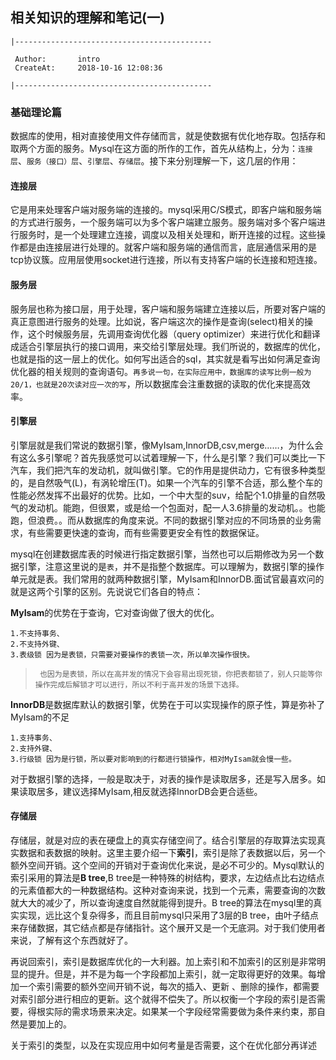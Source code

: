 ## 相关知识的理解和笔记(一)

    |--------------------------------------------

     Author:       intro                        
     CreateAt:     2018-10-16 12:08:36          
  
    |--------------------------------------------

### 基础理论篇
数据库的使用，相对直接使用文件存储而言，就是使数据有优化地存取。包括存和取两个方面的服务。Mysql在这方面的所作的工作，首先从结构上，分为：`连接层`、`服务（接口）层`、`引擎层`、`存储层`。接下来分别理解一下，这几层的作用：

#### 连接层
它是用来处理客户端对服务端的连接的。mysql采用C/S模式，即客户端和服务端的方式进行服务，一个服务端可以为多个客户端建立服务。服务端对多个客户端进行服务时，是一个处理建立连接，调度以及相关处理和，断开连接的过程。这些操作都是由连接层进行处理的。就客户端和服务端的通信而言，底层通信采用的是tcp协议簇。应用层使用socket进行连接，所以有支持客户端的长连接和短连接。

#### 服务层
服务层也称为接口层，用于处理，客户端和服务端建立连接以后，所要对客户端的真正意图进行服务的处理。比如说，客户端这次的操作是查询(select)相关的操作，这个时候服务层，先调用查询优化器（query optimizer）来进行优化和翻译成适合引擎层执行的接口调用，来交给引擎层处理。我们所说的，数据库的优化，也就是指的这一层上的优化。如何写出适合的sql，其实就是看写出如何满足查询优化器的相关规则的查询语句。`再多说一句，在实际应用中，数据库的读写比例一般为20/1，也就是20次读对应一次的写`，所以数据库会注重数据的读取的优化来提高效率。

#### 引擎层
引擎层就是我们常说的数据引擎，像MyIsam,InnorDB,csv,merge……，为什么会有这么多引擎呢？首先我感觉可以试着理解一下，什么是引擎？我们可以类比一下汽车，我们把汽车的发动机，就叫做引擎。它的作用是提供动力，它有很多种类型的，是自然吸气(L)，有涡轮增压(T)。如果一个汽车的引擎不合适，那么整个车的性能必然发挥不出最好的优势。比如，一个中大型的suv，给配个1.0排量的自然吸气的发动机。能跑，但很累，或是给一个包面对，配一人3.6排量的发动机。。也能跑，但浪费。。而从数据库的角度来说。不同的数据引擎对应的不同场景的业务需求，有些需要更快速的查询，而有些需要更安全有性的数据保证。

mysql在创建数据库表的时候进行指定数据引擎，当然也可以后期修改为另一个数据引擎，注意这里说的是`表`，并不是指整个数据库。可以理解为，数据引擎的操作单元就是表。我们常用的就两种数据引擎，MyIsam和InnorDB.面试官最喜欢问的就是这两个引擎的区别。先说说它们各自的特点：
 
 **MyIsam**的优势在于查询，它对查询做了很大的优化。
 
    1.不支持事务、
    2.不支持外键、
    3.表级锁 因为是表锁，只需要对要操作的表锁一次，所以单次操作很快。
>      也因为是表锁，所以在高并发的情况下会容易出现死锁，你把表都锁了，别人只能等你操作完成后解锁才可以进行，所以不利于高并发的场景下选择。
 
**InnorDB**是数据库默认的数据引擎，优势在于可以实现操作的原子性，算是弥补了MyIsam的不足
 
    1.支持事务、
    2.支持外键、
    3.行级锁 因为是行锁，所以要对影响到的行都进行锁操作，相对MyIsam就会慢一些。
对于数据引擎的选择，一般是取决于，对表的操作是读取居多，还是写入居多。如果读取居多，建议选择MyIsam,相反就选择InnorDB会更合适些。

#### 存储层
存储层，就是对应的表在硬盘上的真实存储空间了。结合引擎层的存取算法实现真实数据和表数据的映射。这里主要介绍一下**索引**，索引是除了表数据以后，另一个额外空间开销。这个空间的开销对于查询优化来说，是必不可少的。Mysql默认的索引采用的算法是**B tree**,B tree是一种特殊的树结构，要求，左边结点比右边结点的元素值都大的一种数据结构。这种对查询来说，找到一个元素，需要查询的次数就大大的减少了，所以查询速度自然就能得到提升。B tree的算法在mysql里的真实实现，远比这个复杂得多，而且目前mysql只采用了3层的B tree，由叶子结点来存储数据，其它结点都是存储指针。这个展开又是一个无底洞。对于我们使用者来说，了解有这个东西就好了。

再说回索引，索引是数据库优化的一大利器。加上索引和不加索引的区别是非常明显的提升。但是，并不是为每一个字段都加上索引，就一定取得更好的效果。每增加一个索引需要的额外空间开销不说，每次的插入、更新 、删除的操作，都需要对索引部分进行相应的更新。这个就得不偿失了。所以权衡一个字段的索引是否需要，得根实际的需求场景来决定。如果某一个字段经常需要做为条件来约束，那自然是要加上的。

关于索引的类型，以及在实现应用中如何考量是否需要，这个在优化部分再详述


